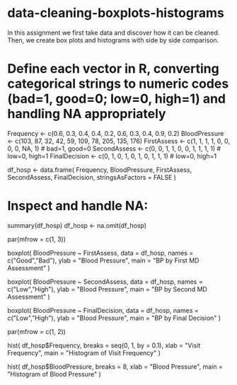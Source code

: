 # data-cleaning-boxplots-histograms
In this assignment we first take data and discover how it can be cleaned. Then, we create box plots and histograms with side by side comparison.


# Define each vector in R, converting categorical strings to numeric codes (bad=1, good=0; low=0, high=1) and handling NA appropriately

Frequency     <- c(0.6, 0.3, 0.4, 0.4, 0.2, 0.6, 0.3, 0.4, 0.9, 0.2)
BloodPressure <- c(103, 87, 32, 42, 59, 109, 78, 205, 135, 176)
FirstAssess   <- c(1, 1, 1, 1, 0, 0, 0, 0, NA, 1)    # bad=1, good=0
SecondAssess  <- c(0, 0, 1, 1, 0, 0, 1, 1, 1, 1)    # low=0, high=1
FinalDecision <- c(0, 1, 0, 1, 0, 1, 0, 1, 1, 1)    # low=0, high=1

df_hosp <- data.frame(
  Frequency, BloodPressure, FirstAssess,
  SecondAssess, FinalDecision, stringsAsFactors = FALSE
)
# Inspect and handle NA:
summary(df_hosp)
df_hosp <- na.omit(df_hosp)

par(mfrow = c(1, 3))

boxplot(
  BloodPressure ~ FirstAssess,
  data = df_hosp,
  names = c("Good","Bad"),
  ylab = "Blood Pressure",
  main = "BP by First MD Assessment"
)

boxplot(
  BloodPressure ~ SecondAssess,
  data = df_hosp,
  names = c("Low","High"),
  ylab = "Blood Pressure",
  main = "BP by Second MD Assessment"
)

boxplot(
  BloodPressure ~ FinalDecision,
  data = df_hosp,
  names = c("Low","High"),
  ylab = "Blood Pressure",
  main = "BP by Final Decision"
)

par(mfrow = c(1, 2))

hist(
  df_hosp$Frequency,
  breaks = seq(0, 1, by = 0.1),
  xlab = "Visit Frequency",
  main = "Histogram of Visit Frequency"
)

hist(
  df_hosp$BloodPressure,
  breaks = 8,
  xlab = "Blood Pressure",
  main = "Histogram of Blood Pressure"
)
